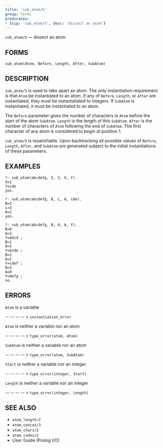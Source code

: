 ```yaml
---
title: 'sub_atom/5'
group: Terms
predicates:
- {sig: 'sub_atom/5', desc: 'dissect an atom'}
---
```

`sub_atom/5` — dissect an atom


## FORMS

```
sub_atom(Atom, Before, Length, After, SubAtom)
```

## DESCRIPTION

`sub_atom/5` is used to take apart an atom. The only instantiation requirement is that `Atom` be instantiated to an atom. If any of `Before`, `Length`, or `After` are instantiated, they must be instantatiated to integers. If `SubAtom` is instantiated, it must be instantiated to an atom.

The `Before` parameter gives the number of characters in `Atom` before the start of the atom `SubAtom`. `Length` is the length of this `SubAtom`. `After` is the number of characters of `Atom` following the end of `SubAtom`. The first character of any atom is considered to begin at position 1.

`sub_atom/5` is resatisfiable. Upon backtracking all possible values of `Before`, `Length`, `After`, and `SubAtom` are generated subject to the initial instantiations of these parameters.

## EXAMPLES

```
?- sub_atom(abcdefg, 2, 3, X, Y).
X=2
Y=cde
yes.
```
```
?- sub_atom(abcdefg, B, L, A, cde).
B=2
L=3
A=2
yes.
```
```
?- sub_atom(abcdefg, B, 4, A, Y).
B=0
A=3
Y=abcd ;
B=1
A=2
Y=bcde ;
B=2
A=1
Y=cdef ;
B=3
A=0
Y=defg ;
no.
```

## ERRORS

`Atom` is a variable

-- -- -- -- > `instantiation_error`

`Atom` is neither a variable nor an atom

-- -- -- -- > `type_error(atom, Atom)`

`SubAtom` is neither a variable nor an atom

-- -- -- -- > `type_error(atom, SubAtom)`

`Start` is neither a variable nor an integer

-- -- -- -- > `type_error(integer, Start)`

`Length` is neither a variable nor an integer

-- -- -- -- > `type_error(integer, Length)`


## SEE ALSO

- `atom_length/2`
- `atom_concat/3`
- `atom_chars/2`
- `atom_codes/2`
- User Guide (Prolog I/O)
